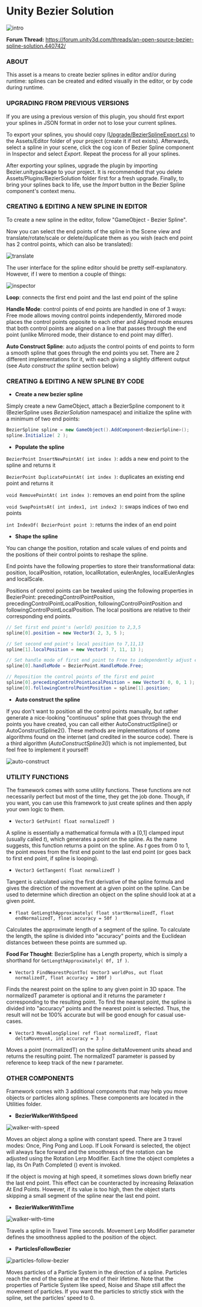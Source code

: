 # Unity Bezier Solution

![intro](Images/1.png)

**Forum Thread:** https://forum.unity3d.com/threads/an-open-source-bezier-spline-solution.440742/

### ABOUT

This asset is a means to create bezier splines in editor and/or during runtime: splines can be created and edited visually in the editor, or by code during runtime.

### UPGRADING FROM PREVIOUS VERSIONS

If you are using a previous version of this plugin, you should first export your splines in JSON format in order not to lose your current splines.

To export your splines, you should copy [(Upgrade/BezierSplineExport.cs)](Upgrade/BezierSplineExport.cs) to the Assets/Editor folder of your project (create it if not exists). Afterwards, select a spline in your scene, click the cog icon of Bezier Spline component in Inspector and select *Export*. Repeat the process for all your splines.

After exporting your splines, upgrade the plugin by importing Bezier.unitypackage to your project. It is recommended that you delete Assets/Plugins/BezierSolution folder first for a fresh upgrade. Finally, to bring your splines back to life, use the *Import* button in the Bezier Spline component's context menu.

### CREATING & EDITING A NEW SPLINE IN EDITOR

To create a new spline in the editor, follow "GameObject - Bezier Spline".

Now you can select the end points of the spline in the Scene view and translate/rotate/scale or delete/duplicate them as you wish (each end point has 2 control points, which can also be translated):

![translate](Images/2.png)

The user interface for the spline editor should be pretty self-explanatory. However, if I were to mention a couple of things:

![inspector](Images/3.png)

**Loop**: connects the first end point and the last end point of the spline

**Handle Mode**: control points of end points are handled in one of 3 ways: Free mode allows moving control points independently, Mirrored mode places the control points opposite to each other and Aligned mode ensures that both control points are aligned on a line that passes through the end point (unlike Mirrored mode, their distance to end point may differ).

**Auto Construct Spline**: auto adjusts the control points of end points to form a smooth spline that goes through the end points you set. There are 2 different implementations for it, with each giving a slightly different output (see *Auto construct the spline* section below)

### CREATING & EDITING A NEW SPLINE BY CODE

- **Create a new bezier spline**

Simply create a new GameObject, attach a BezierSpline component to it (BezierSpline uses *BezierSolution* namespace) and initialize the spline with a minimum of two end points:

```csharp
BezierSpline spline = new GameObject().AddComponent<BezierSpline>();
spline.Initialize( 2 );
```

- **Populate the spline**

`BezierPoint InsertNewPointAt( int index )`: adds a new end point to the spline and returns it

`BezierPoint DuplicatePointAt( int index )`: duplicates an existing end point and returns it

`void RemovePointAt( int index )`: removes an end point from the spline

`void SwapPointsAt( int index1, int index2 )`: swaps indices of two end points

`int IndexOf( BezierPoint point )`: returns the index of an end point

- **Shape the spline**

You can change the position, rotation and scale values of end points and the positions of their control points to reshape the spline.

End points have the following properties to store their transformational data: position, localPosition, rotation, localRotation, eulerAngles, localEulerAngles and localScale.

Positions of control points can be tweaked using the following properties in BezierPoint: precedingControlPointPosition, precedingControlPointLocalPosition, followingControlPointPosition and followingControlPointLocalPosition. The local positions are relative to their corresponding end points.

```csharp
// Set first end point's (world) position to 2,3,5
spline[0].position = new Vector3( 2, 3, 5 );

// Set second end point's local position to 7,11,13
spline[1].localPosition = new Vector3( 7, 11, 13 );

// Set handle mode of first end point to Free to independently adjust each control point
spline[0].handleMode = BezierPoint.HandleMode.Free;

// Reposition the control points of the first end point
spline[0].precedingControlPointLocalPosition = new Vector3( 0, 0, 1 );
spline[0].followingControlPointPosition = spline[1].position;
```

- **Auto construct the spline**

If you don't want to position all the control points manually, but rather generate a nice-looking "continuous" spline that goes through the end points you have created, you can call either AutoConstructSpline() or AutoConstructSpline2(). These methods are implementations of some algorithms found on the internet (and credited in the source code). There is a third algorithm (*AutoConstructSpline3()*) which is not implemented, but feel free to implement it yourself!

![auto-construct](Images/4.png)

### UTILITY FUNCTIONS

The framework comes with some utility functions. These functions are not necessarily perfect but most of the time, they get the job done. Though, if you want, you can use this framework to just create splines and then apply your own logic to them.

- `Vector3 GetPoint( float normalizedT )`

A spline is essentially a mathematical formula with a [0,1] clamped input (usually called *t*), which generates a point on the spline. As the name suggests, this function returns a point on the spline. As *t* goes from 0 to 1, the point moves from the first end point to the last end point (or goes back to first end point, if spline is looping).

- `Vector3 GetTangent( float normalizedT )`

Tangent is calculated using the first derivative of the spline formula and gives the direction of the movement at a given point on the spline. Can be used to determine which direction an object on the spline should look at at a given point.

- `float GetLengthApproximately( float startNormalizedT, float endNormalizedT, float accuracy = 50f )`

Calculates the approximate length of a segment of the spline. To calculate the length, the spline is divided into "accuracy" points and the Euclidean distances between these points are summed up.

**Food For Thought**: BezierSpline has a Length property, which is simply a shorthand for `GetLengthApproximately( 0f, 1f )`.

- `Vector3 FindNearestPointTo( Vector3 worldPos, out float normalizedT, float accuracy = 100f )`

Finds the nearest point on the spline to any given point in 3D space. The normalizedT parameter is optional and it returns the parameter *t* corresponding to the resulting point. To find the nearest point, the spline is divided into "accuracy" points and the nearest point is selected. Thus, the result will not be 100% accurate but will be good enough for casual use-cases.

- `Vector3 MoveAlongSpline( ref float normalizedT, float deltaMovement, int accuracy = 3 )`

Moves a point (normalizedT) on the spline deltaMovement units ahead and returns the resulting point. The normalizedT parameter is passed by reference to keep track of the new *t* parameter.

### OTHER COMPONENTS

Framework comes with 3 additional components that may help you move objects or particles along splines. These components are located in the Utilities folder.

- **BezierWalkerWithSpeed**

![walker-with-speed](Images/5.png)

Moves an object along a spline with constant speed. There are 3 travel modes: Once, Ping Pong and Loop. If Look Forward is selected, the object will always face forward and the smoothness of the rotation can be adjusted using the Rotation Lerp Modifier. Each time the object completes a lap, its On Path Completed () event is invoked.

If the object is moving at high speed, it sometimes slows down briefly near the last end point. This effect can be counteracted by increasing Relaxation At End Points. However, if its value is too high, then the object starts skipping a small segment of the spline near the last end point.

- **BezierWalkerWithTime**

![walker-with-time](Images/6.png)

Travels a spline in Travel Time seconds. Movement Lerp Modifier parameter defines the smoothness applied to the position of the object.

- **ParticlesFollowBezier**

![particles-follow-bezier](Images/7.png)

Moves particles of a Particle System in the direction of a spline. Particles reach the end of the spline at the end of their lifetime. Note that the properties of Particle System like speed, Noise and Shape still affect the movement of particles. If you want the particles to strictly stick with the spline, set the particles' speed to 0.